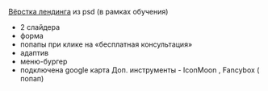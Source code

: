 <a href="https://irenshen.github.io/TestSite/ ">Вёрстка лендинга</a> из psd (в рамках обучения)
- 2 слайдера 
- форма 
- попапы при клике на «бесплатная консультация» 
- адаптив
- меню-бургер
- подключена google карта
Доп. инструменты - IconMoon , Fancybox ( попап)
